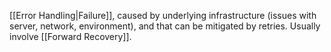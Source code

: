 [[Error Handling|Failure]], caused by underlying infrastructure (issues with server, network, environment), and that can be mitigated by retries. Usually involve [[Forward Recovery]].

